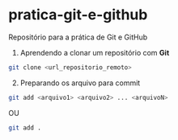 # pratica-git-e-github
Repositório para a prática de Git e GitHub

1. Aprendendo a clonar um repositório com **Git**

```bash
git clone <url_repositorio_remoto>
```

2. Preparando os arquivo para commit

```bash
git add <arquivo1> <arquivo2> ... <arquivoN>
```
OU
```bash
git add .
```